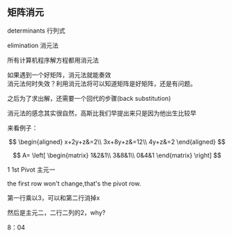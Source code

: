 ## 矩阵消元  

determinants  行列式  

elimination 消元法  

所有计算机程序解方程都用消元法  

如果遇到一个好矩阵，消元法就能奏效  
消元法何时失效？利用消元法将可以知道矩阵是好矩阵，还是有问题。  

之后为了求出解，还需要一个回代的步骤(back substitution)  

消元法的感念其实很自然，高斯比我们早提出来只是因为他出生比较早  

来看例子：

$$
\begin{aligned}
x+2y+z&=2\\
3x+8y+z&=12\\
4y+z&=2
\end{aligned}
$$

$$
A=
\left[
\begin{matrix}
1&2&1\\
3&8&1\\
0&4&1
\end{matrix}
\right]
$$

1 1st Pivot 主元一

the first row won't change,that's the pivot row.  

第一行乘以3，可以和第二行消掉x  

然后是主元二，二行二列的2，why?  

8：04


